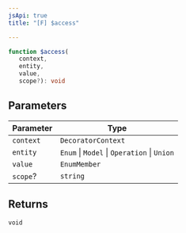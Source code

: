 ```yaml
---
jsApi: true
title: "[F] $access"

---
```

```ts
function $access(
   context, 
   entity, 
   value, 
   scope?): void
```

## Parameters

| Parameter | Type |
| ------ | ------ |
| `context` | `DecoratorContext` |
| `entity` | `Enum` \| `Model` \| `Operation` \| `Union` |
| `value` | `EnumMember` |
| `scope`? | `string` |

## Returns

`void`

